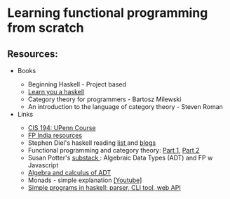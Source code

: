 <h1> Learning functional programming from scratch </h1>


<h2> Resources: </h2>
<ul>
  <li> Books </li>
  <ul> 
  <li>Beginning Haskell - Project based </li>
  <li>  <a href= "http://learnyouahaskell.com/introduction" >Learn you a haskell </a> </li>
    <li> Category theory for programmers - Bartosz Milewski </li>
    <li> An introduction to the language of category theory - Steven Roman </li>
  </ul>
  <li> Links </li>
  <ul>
  <li>  <a href= "https://www.cis.upenn.edu/~cis194/spring13/" >CIS 194: UPenn Course</a> </li>
  <li>  <a href= "https://functionalprogramming.in/#resources"> FP India resources</a> </li>
  <li> Stephen Diel's haskell reading <a href="https://www.stephendiehl.com/posts/essential_haskell.html"> list </a> and <a href="https://www.stephendiehl.com/posts.html"> blogs </a></li>
  <li> Functional programming and category theory: <a href="https://nikgrozev.com/2016/03/14/functional-programming-and-category-theory-part-1-categories-and-functors/"> Part 1</a>, <a href="https://nikgrozev.com/2016/04/11/functional-programming-and-category-theory-part-2-applicative-functors/"> Part 2 </a></li>
  <li> Susan Potter's <a href="https://funprogramming.substack.com/"> substack </a>: Algebraic Data Types (ADT) and FP w Javascript</li>
  <li><a href="https://codewords.recurse.com/issues/three/algebra-and-calculus-of-algebraic-data-types"> Algebra and calculus of ADT </a></li>
    <li> Monads - simple explanation <a href="https://www.youtube.com/watch?v=OSuu8zBBNAA&list=PLD2qW1tq9tFVDSvvuC90uEiHCAdZGra2e&index=1">[Youtube]</a> </li>
    <li><a href="https://www.haskellforall.com/2015/12/how-to-contribute-to-haskell-ecosystem.html?m=1"> Simple programs in haskell: parser, CLI tool, web API </a></li>
  </ul>
</ul>
 
 
